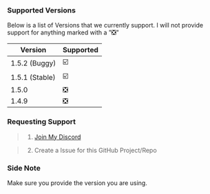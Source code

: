 ### Supported Versions

Below is a list of Versions that we currently support.
I will not provide support for anything marked with a "❎"

| Version | Supported          |
| ------- | ------------------ |
| 1.5.2 (Buggy)  |        ☑️          |
| 1.5.1 (Stable)  |        ☑️          |     
| 1.5.0   |        ❎          |
| 1.4.9   |        ❎          |

### Requesting Support

> 1. [Join My Discord](https://discord.gg/p3gKqC)

> 2. Create a Issue for this GitHub Project/Repo

### Side Note
Make sure you provide the version you are using.

